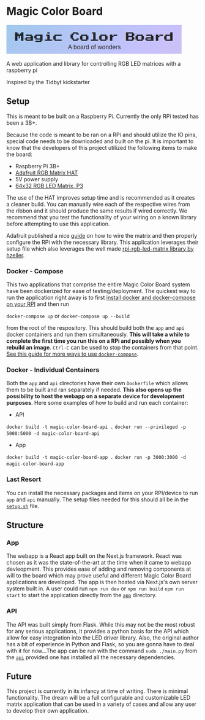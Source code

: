 # Magic Color Board

![Magic Color Board](banner.png)

A web application and library for controlling RGB LED matrices with a raspberry pi

Inspired by the Tidbyt kickstarter

## Setup

This is meant to be built on a Raspberry Pi. Currently the only RPi tested has been a 3B+.

Because the code is meant to be ran on a RPi and should utilize the IO pins, special code needs to be downloaded and built on the pi. It is important to know that the developers of this project utilized the following items to make the board:

- Raspberry Pi 3B+
- [Adafruit RGB Matrix HAT](https://www.adafruit.com/product/2345)
- 5V power supply
- [64x32 RGB LED Matrix, P3](https://www.amazon.com/gp/product/B079JSKF21/ref=ppx_yo_dt_b_search_asin_title?ie=UTF8&psc=1)

The use of the HAT improves setup time and is recommended as it creates a cleaner build. You can manually wire each of the respective wires from the ribbon and it should produce the same results if wired correctly. We recommend that you test the functionality of your wiring on a known library before attempting to use this application.

Adafruit published a nice [guide](https://learn.adafruit.com/adafruit-rgb-matrix-plus-real-time-clock-hat-for-raspberry-pi) on how to wire the matrix and then properly configure the RPi with the necessary library. This application leverages their setup file which also leverages the well made [rpi-rgb-led-matrix library by hzeller](https://github.com/hzeller/rpi-rgb-led-matrix).

### Docker - Compose

This two applications that comprise the entire Magic Color Board system have been dockerized for ease of testing/deployment. The quickest way to run the application right away is to first [install docker and docker-compose on your RPI](https://dev.to/rohansawant/installing-docker-and-docker-compose-on-the-raspberry-pi-in-5-simple-steps-3mgl) and then run

`docker-compose up` or `docker-compose up --build`

from the root of the respository. This should build both the `app` and `api` docker containers and run them simultaneously. **This will take a while to complete the first time you run this on a RPi and possibly when you rebuild an image**. `Ctrl-C` can be used to stop the containers from that point. [See this guide for more ways to use `docker-compose`](https://gabrieltanner.org/blog/docker-compose).

### Docker - Individual Containers

Both the `app` and `api` directories have their own `Dockerfile` which allows them to be built and ran separately if needed. **This also opens up the possibility to host the webapp on a separate device for development purposes**. Here some examples of how to build and run each container:

- API

`docker build -t magic-color-board-api .`
`docker run --privileged -p 5000:5000 -d magic-color-board-api`

- App

`docker build -t magic-color-board-app .`
`docker run -p 3000:3000 -d magic-color-board-app`

### Last Resort

You can install the necessary packages and items on your RPI/device to run `app` and `api` manually. The setup files needed for this should all be in the [`setup.sh`](setup.sh) file.

## Structure

### App

The webapp is a React app built on the Next.js framework. React was chosen as it was the state-of-the-art at the time when it came to webapp devleopment. This provides ease of adding and removing components at will to the board which may prove useful and different Magic Color Board applications are developed. The app is then hosted via Next.js's own server system built in. A user could run `npm run dev` or `npm run build` `npm run start` to start the application directly from the [`app`](app/) directory.

### API

The API was built simply from Flask. While this may not be the most robust for any serious applications, it provides a python basis for the API which allow for easy integration into the LED driver library. Also, the original author has a bit of experience in Python and Flask, so you are gonna have to deal with it for now...The app can be run with the command `sudo ./main.py` from the [`api`](api/) provided one has installed all the necessary dependencies.

## Future

This project is currently in its infancy at time of writing. There is minimal functionality. The dream will be a full configurable and customizable LED matrix application that can be used in a variety of cases and allow any user to develop their own application.
